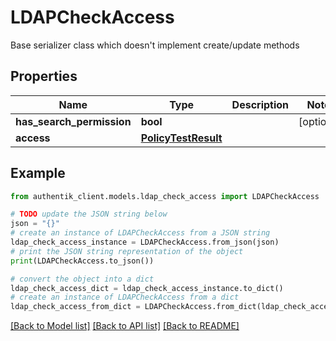 # LDAPCheckAccess

Base serializer class which doesn't implement create/update methods

## Properties

Name | Type | Description | Notes
------------ | ------------- | ------------- | -------------
**has_search_permission** | **bool** |  | [optional] 
**access** | [**PolicyTestResult**](PolicyTestResult.md) |  | 

## Example

```python
from authentik_client.models.ldap_check_access import LDAPCheckAccess

# TODO update the JSON string below
json = "{}"
# create an instance of LDAPCheckAccess from a JSON string
ldap_check_access_instance = LDAPCheckAccess.from_json(json)
# print the JSON string representation of the object
print(LDAPCheckAccess.to_json())

# convert the object into a dict
ldap_check_access_dict = ldap_check_access_instance.to_dict()
# create an instance of LDAPCheckAccess from a dict
ldap_check_access_from_dict = LDAPCheckAccess.from_dict(ldap_check_access_dict)
```
[[Back to Model list]](../README.md#documentation-for-models) [[Back to API list]](../README.md#documentation-for-api-endpoints) [[Back to README]](../README.md)



